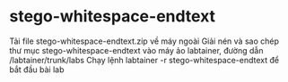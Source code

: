 # stego-whitespace-endtext
Tải file stego-whitespace-endtext.zip về máy ngoài
Giải nén và sao chép thư mục stego-whitespace-endtext vào máy ảo labtainer, đường dẫn /labtainer/trunk/labs
Chạy lệnh labtainer -r stego-whitespace-endtext để bắt đầu bài lab
